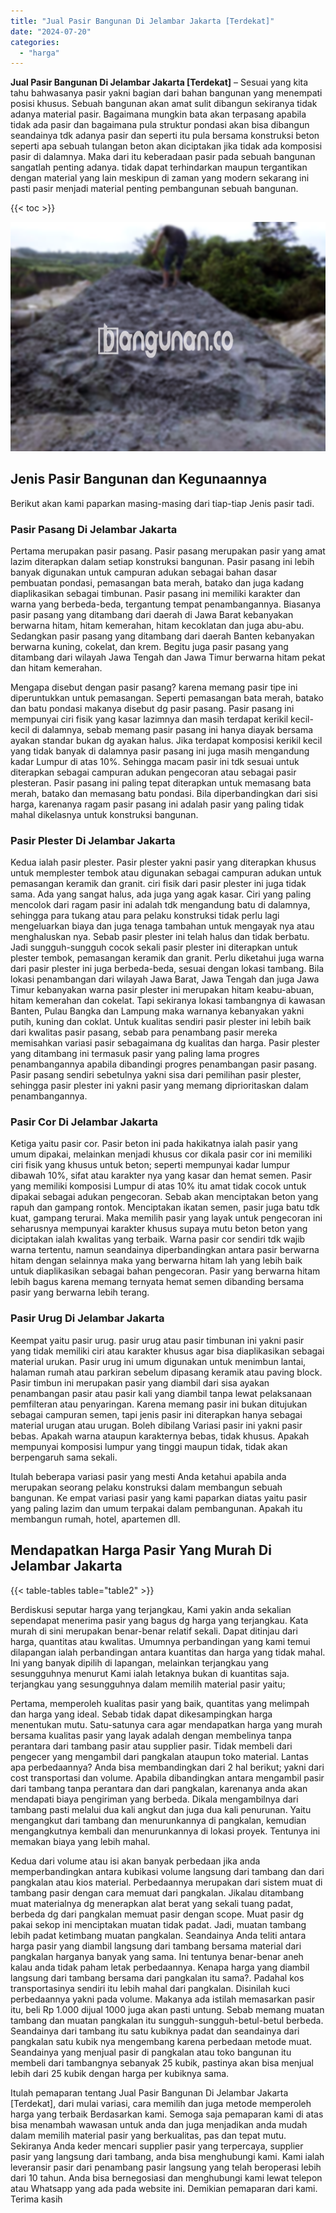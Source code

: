 ```yaml
---
title: "Jual Pasir Bangunan Di Jelambar Jakarta [Terdekat]"
date: "2024-07-20"
categories: 
  - "harga"
---
```


**Jual Pasir Bangunan Di Jelambar Jakarta \[Terdekat\]** – Sesuai yang kita tahu bahwasanya pasir yakni bagian dari bahan bangunan yang menempati posisi khusus. Sebuah bangunan akan amat sulit dibangun sekiranya tidak adanya material pasir. Bagaimana mungkin bata akan terpasang apabila tidak ada pasir dan bagaimana pula struktur pondasi akan bisa dibangun seandainya tdk adanya pasir dan seperti itu pula bersama konstruksi beton seperti apa sebuah tulangan beton akan diciptakan jika tidak ada komposisi pasir di dalamnya. Maka dari itu keberadaan pasir pada sebuah bangunan sangatlah penting adanya. tidak dapat terhindarkan maupun tergantikan dengan material yang lain meskipun di zaman yang modern sekarang ini pasti pasir menjadi material penting pembangunan sebuah bangunan.

{{< toc >}}

![Jual Pasir Bangunan Di Jelambar Jakarta [Terdekat]](/images/jual-pasir-bangunan-18.png)

## Jenis Pasir Bangunan dan Kegunaannya

Berikut akan kami paparkan masing-masing dari tiap-tiap Jenis pasir tadi.

### Pasir Pasang Di Jelambar Jakarta

Pertama merupakan pasir pasang. Pasir pasang merupakan pasir yang amat lazim diterapkan dalam setiap konstruksi bangunan. Pasir pasang ini lebih banyak digunakan untuk campuran adukan sebagai bahan dasar pembuatan pondasi, pemasangan bata merah, batako dan juga kadang diaplikasikan sebagai timbunan. Pasir pasang ini memiliki karakter dan warna yang berbeda-beda, tergantung tempat penambangannya. Biasanya pasir pasang yang ditambang dari daerah di Jawa Barat kebanyakan berwarna hitam, hitam kemerahan, hitam kecoklatan dan juga abu-abu. Sedangkan pasir pasang yang ditambang dari daerah Banten kebanyakan berwarna kuning, cokelat, dan krem. Begitu juga pasir pasang yang ditambang dari wilayah Jawa Tengah dan Jawa Timur berwarna hitam pekat dan hitam kemerahan.

Mengapa disebut dengan pasir pasang? karena memang pasir tipe ini diperuntukkan untuk pemasangan. Seperti pemasangan bata merah, batako dan batu pondasi makanya disebut dg pasir pasang. Pasir pasang ini mempunyai ciri fisik yang kasar lazimnya dan masih terdapat kerikil kecil-kecil di dalamnya, sebab memang pasir pasang ini hanya diayak bersama ayakan standar bukan dg ayakan halus. Jika terdapat komposisi kerikil kecil yang tidak banyak di dalamnya pasir pasang ini juga masih mengandung kadar Lumpur di atas 10%. Sehingga macam pasir ini tdk sesuai untuk diterapkan sebagai campuran adukan pengecoran atau sebagai pasir plesteran. Pasir pasang ini paling tepat diterapkan untuk memasang bata merah, batako dan memasang batu pondasi. Bila diperbandingkan dari sisi harga, karenanya ragam pasir pasang ini adalah pasir yang paling tidak mahal dikelasnya untuk konstruksi bangunan.

### Pasir Plester Di Jelambar Jakarta

Kedua ialah pasir plester. Pasir plester yakni pasir yang diterapkan khusus untuk memplester tembok atau digunakan sebagai campuran adukan untuk pemasangan keramik dan granit. ciri fisik dari pasir plester ini juga tidak sama. Ada yang sangat halus, ada juga yang agak kasar. Ciri yang paling mencolok dari ragam pasir ini adalah tdk mengandung batu di dalamnya, sehingga para tukang atau para pelaku konstruksi tidak perlu lagi mengeluarkan biaya dan juga tenaga tambahan untuk mengayak nya atau menghaluskan nya. Sebab pasir plester ini telah halus dan tidak berbatu. Jadi sungguh-sungguh cocok sekali pasir plester ini diterapkan untuk plester tembok, pemasangan keramik dan granit. Perlu diketahui juga warna dari pasir plester ini juga berbeda-beda, sesuai dengan lokasi tambang. Bila lokasi penambangan dari wilayah Jawa Barat, Jawa Tengah dan juga Jawa Timur kebanyakan warna pasir plester ini merupakan hitam keabu-abuan, hitam kemerahan dan cokelat. Tapi sekiranya lokasi tambangnya di kawasan Banten, Pulau Bangka dan Lampung maka warnanya kebanyakan yakni putih, kuning dan coklat. Untuk kualitas sendiri pasir plester ini lebih baik dari kwalitas pasir pasang, sebab para penambang pasir mereka memisahkan variasi pasir sebagaimana dg kualitas dan harga. Pasir plester yang ditambang ini termasuk pasir yang paling lama progres penambangannya apabila dibandingi progres penambangan pasir pasang. Pasir pasang sendiri sebetulnya yakni sisa dari pemilihan pasir plester, sehingga pasir plester ini yakni pasir yang memang diprioritaskan dalam penambangannya.

### Pasir Cor Di Jelambar Jakarta

Ketiga yaitu pasir cor. Pasir beton ini pada hakikatnya ialah pasir yang umum dipakai, melainkan menjadi khusus cor dikala pasir cor ini memiliki ciri fisik yang khusus untuk beton; seperti mempunyai kadar lumpur dibawah 10%, sifat atau karakter nya yang kasar dan hemat semen. Pasir yang memiliki komposisi Lumpur di atas 10% itu amat tidak cocok untuk dipakai sebagai adukan pengecoran. Sebab akan menciptakan beton yang rapuh dan gampang rontok. Menciptakan ikatan semen, pasir juga batu tdk kuat, gampang terurai. Maka memilih pasir yang layak untuk pengecoran ini seharusnya mempunyai karakter khusus supaya mutu beton beton yang diciptakan ialah kwalitas yang terbaik. Warna pasir cor sendiri tdk wajib warna tertentu, namun seandainya diperbandingkan antara pasir berwarna hitam dengan selainnya maka yang berwarna hitam lah yang lebih baik untuk diaplikasikan sebagai bahan pengecoran. Pasir yang berwarna hitam lebih bagus karena memang ternyata hemat semen dibanding bersama pasir yang berwarna lebih terang.

### Pasir Urug Di Jelambar Jakarta

Keempat yaitu pasir urug. pasir urug atau pasir timbunan ini yakni pasir yang tidak memiliki ciri atau karakter khusus agar bisa diaplikasikan sebagai material urukan. Pasir urug ini umum digunakan untuk menimbun lantai, halaman rumah atau parkiran sebelum dipasang keramik atau paving block. Pasir timbun ini merupakan pasir yang diambil dari sisa ayakan penambangan pasir atau pasir kali yang diambil tanpa lewat pelaksanaan pemfilteran atau penyaringan. Karena memang pasir ini bukan ditujukan sebagai campuran semen, tapi jenis pasir ini diterapkan hanya sebagai material urugan atau urugan. Boleh dibilang Variasi pasir ini yakni pasir bebas. Apakah warna ataupun karakternya bebas, tidak khusus. Apakah mempunyai komposisi lumpur yang tinggi maupun tidak, tidak akan berpengaruh sama sekali.

Itulah beberapa variasi pasir yang mesti Anda ketahui apabila anda merupakan seorang pelaku konstruksi dalam membangun sebuah bangunan. Ke empat variasi pasir yang kami paparkan diatas yaitu pasir yang paling lazim dan umum terpakai dalam pembangunan. Apakah itu membangun rumah, hotel, apartemen dll.

## Mendapatkan Harga Pasir Yang Murah Di Jelambar Jakarta

{{< table-tables table="table2" >}}

Berdiskusi seputar harga yang terjangkau, Kami yakin anda sekalian sependapat menerima pasir yang bagus dg harga yang terjangkau. Kata murah di sini merupakan benar-benar relatif sekali. Dapat ditinjau dari harga, quantitas atau kwalitas. Umumnya perbandingan yang kami temui dilapangan ialah perbandingan antara kuantitas dan harga yang tidak mahal. Ini yang banyak dipilih di lapangan, melainkan terjangkau yang sesungguhnya menurut Kami ialah letaknya bukan di kuantitas saja. terjangkau yang sesungguhnya dalam memilih material pasir yaitu;

Pertama, memperoleh kualitas pasir yang baik, quantitas yang melimpah dan harga yang ideal. Sebab tidak dapat dikesampingkan harga menentukan mutu. Satu-satunya cara agar mendapatkan harga yang murah bersama kualitas pasir yang layak adalah dengan membelinya tanpa perantara dari tambang pasir atau supplier pasir. Tidak membeli dari pengecer yang mengambil dari pangkalan ataupun toko material. Lantas apa perbedaannya? Anda bisa membandingkan dari 2 hal berikut; yakni dari cost transportasi dan volume. Apabila dibandingkan antara mengambil pasir dari tambang tanpa perantara dan dari pangkalan, karenanya anda akan mendapati biaya pengiriman yang berbeda. Dikala mengambilnya dari tambang pasti melalui dua kali angkut dan juga dua kali penurunan. Yaitu mengangkut dari tambang dan menurunkannya di pangkalan, kemudian mengangkutnya kembali dan menurunkannya di lokasi proyek. Tentunya ini memakan biaya yang lebih mahal.

Kedua dari volume atau isi akan banyak perbedaan jika anda memperbandingkan antara kubikasi volume langsung dari tambang dan dari pangkalan atau kios material. Perbedaannya merupakan dari sistem muat di tambang pasir dengan cara memuat dari pangkalan. Jikalau ditambang muat materialnya dg menerapkan alat berat yang sekali tuang padat, berbeda dg dari pangkalan memuat pasir dengan scope. Muat pasir dg pakai sekop ini menciptakan muatan tidak padat. Jadi, muatan tambang lebih padat ketimbang muatan pangkalan. Seandainya Anda teliti antara harga pasir yang diambil langsung dari tambang bersama material dari pangkalan harganya banyak yang sama. Ini tentunya benar-benar aneh kalau anda tidak paham letak perbedaannya. Kenapa harga yang diambil langsung dari tambang bersama dari pangkalan itu sama?. Padahal kos transportasinya sendiri itu lebih mahal dari pangkalan. Disinilah kuci perbedaannya yakni pada volume. Makanya ada istilah memasarkan pasir itu, beli Rp 1.000 dijual 1000 juga akan pasti untung. Sebab memang muatan tambang dan muatan pangkalan itu sungguh-sungguh-betul-betul berbeda. Seandainya dari tambang itu satu kubiknya padat dan seandainya dari pangkalan satu kubik nya mengembang karena perbedaan metode muat. Seandainya yang menjual pasir di pangkalan atau toko bangunan itu membeli dari tambangnya sebanyak 25 kubik, pastinya akan bisa menjual lebih dari 25 kubik dengan harga per kubiknya sama.

Itulah pemaparan tentang Jual Pasir Bangunan Di Jelambar Jakarta \[Terdekat\], dari mulai variasi, cara memilih dan juga metode memperoleh harga yang terbaik Berdasarkan kami. Semoga saja pemaparan kami di atas bisa menambah wawasan untuk anda dan juga menjadikan anda mudah dalam memilih material pasir yang berkualitas, pas dan tepat mutu. Sekiranya Anda keder mencari supplier pasir yang terpercaya, supplier pasir yang langsung dari tambang, anda bisa menghubungi kami. Kami ialah leveransir pasir dari penambang pasir langsung yang telah beroperasi lebih dari 10 tahun. Anda bisa bernegosiasi dan menghubungi kami lewat telepon atau Whatsapp yang ada pada website ini. Demikian pemaparan dari kami. Terima kasih
